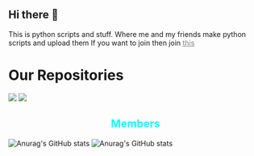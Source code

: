 ## Hi there 👋

This is python scripts and stuff. Where me and my friends make python scripts and upload them 
If you want to join then join <a href = "https://discord.gg/qsXxAYv4XV" style = "color:gray;text-size:150%">this</a> 

<h1>Our Repositories</h1>

<a href="https://github.com/Python-Scripts-and-Stuff/virus"><img src = "https://github-readme-stats.vercel.app/api/pin/?username=Python-Scripts-and-Stuff&&theme=radical&repo=virus"></a>
<a href="https://github.com/Python-Scripts-and-Stuff/Kahoot-Nuker-Attempt"><img src = "https://github-readme-stats.vercel.app/api/pin/?username=Python-Scripts-and-Stuff&&theme=radical&repo=Kahoot-Nuker-Attempt"></a>
<h2 style = "text-align:center;color:aqua;">Members</h2>

![Anurag's GitHub stats](https://github-readme-stats.vercel.app/api?username=vackyton&theme=radical&show_icons=true)
![Anurag's GitHub stats](https://github-readme-stats.vercel.app/api?username=bigboytaco&theme=radical&show_icons=true)
